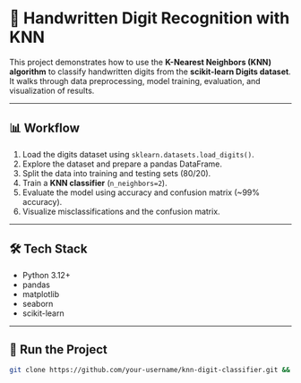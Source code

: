 # 🔢 Handwritten Digit Recognition with KNN

This project demonstrates how to use the **K-Nearest Neighbors (KNN) algorithm** to classify handwritten digits from the **scikit-learn Digits dataset**. It walks through data preprocessing, model training, evaluation, and visualization of results.

---

## 📊 Workflow
1. Load the digits dataset using `sklearn.datasets.load_digits()`.  
2. Explore the dataset and prepare a pandas DataFrame.  
3. Split the data into training and testing sets (80/20).  
4. Train a **KNN classifier** (`n_neighbors=2`).  
5. Evaluate the model using accuracy and confusion matrix (~99% accuracy).  
6. Visualize misclassifications and the confusion matrix.  

---

## 🛠️ Tech Stack
- Python 3.12+  
- pandas  
- matplotlib  
- seaborn  
- scikit-learn  

---

## 🚀 Run the Project
```bash
git clone https://github.com/your-username/knn-digit-classifier.git && cd knn-digit-classifier && pip install -r requirements.txt && jupyter notebook "KNN exercise.ipynb"

